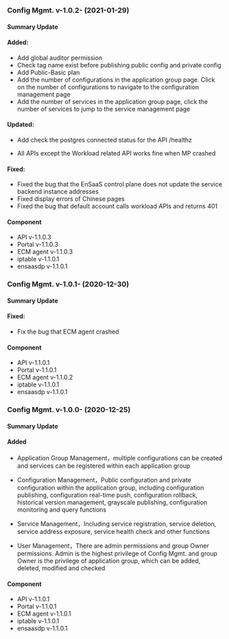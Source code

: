 ### Config Mgmt. v-1.0.2- (2021-01-29)

#### Summary Update

#### Added:

- Add global auditor permission
- Check tag name exist before publishing public config and private config
- Add Public-Basic plan
- Add the number of configurations in the application group page. Click on the number of configurations to navigate to the configuration management page
- Add the number of services in the application group page, click the number of services to jump to the service management page

#### Updated:

- Add check the postgres connected status for the API /healthz

- All APIs except the Workload related API works fine when MP crashed

#### Fixed:

  - Fixed the bug that the EnSaaS control plane does not update the service backend instance addresses
  - Fixed  display errors of Chinese pages
  - Fixed the bug that default account calls workload APIs and returns 401

#### Component

- API v-1.1.0.3
- Portal v-1.1.0.3
- ECM agent v-1.1.0.3
- iptable v-1.1.0.1
- ensaasdp v-1.1.0.1

### Config Mgmt. v-1.0.1- (2020-12-30)

#### Summary Update

#### Fixed:

  - Fix the bug that ECM agent crashed

#### Component

- API v-1.1.0.1
- Portal v-1.1.0.1
- ECM agent v-1.1.0.2
- iptable v-1.1.0.1
- ensaasdp v-1.1.0.1

### Config Mgmt. v-1.0.0- (2020-12-25)

#### Summary Update
#### Added

  - Application Group Management，multiple configurations can be created and services can be registered within each application group
  - Configuration Management，Public configuration and private configuration within the application group, including configuration publishing, configuration real-time push, configuration rollback, historical version management, grayscale publishing, configuration monitoring and query functions
  - Service Management，Including service registration, service deletion, service address exposure, service health check and other functions

  - User Management，There are admin permissions and group Owner permissions. Admin is the highest privilege of Config Mgmt. and group Owner is the privilege of application group, which can be added, deleted, modified and checked

#### Component

- API v-1.1.0.1
- Portal v-1.1.0.1
- ECM agent v-1.1.0.1
- iptable v-1.1.0.1
- ensaasdp v-1.1.0.1

